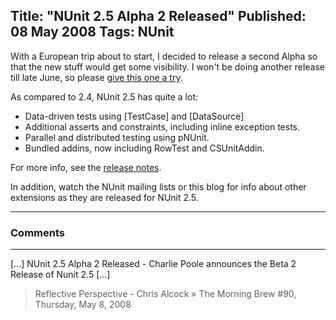 Title: "NUnit 2.5 Alpha 2 Released"
Published: 08 May 2008
Tags: NUnit
---
With a European trip about to start, I decided to release a second Alpha so that the new stuff would get some visibility. I won't be doing another release till late June, so please <a href="http://nunit.org/?p=download">give this one a try</a>.

As compared to 2.4, NUnit 2.5 has quite a lot:

* Data-driven tests using [TestCase] and [DataSource]
* Additional asserts and constraints, including inline exception tests.
* Parallel and distributed testing using pNUnit.
* Bundled addins, now including RowTest and CSUnitAddin.


For more info, see the <a href="http://nunit.org/?p=releaseNotes&r=2.5">release notes</a>.

In addition, watch the NUnit mailing lists or this blog for info about other extensions as they are released for NUnit 2.5.

---

### Comments

---

[...] NUnit 2.5 Alpha 2 Released - Charlie Poole announces the Beta 2 Release of Nunit 2.5 [...]
>Reflective Perspective - Chris Alcock &raquo; The Morning Brew #90, Thursday, May 8, 2008
